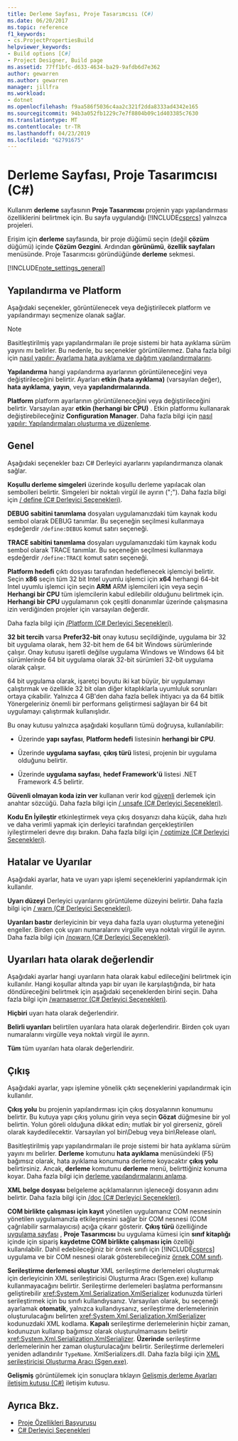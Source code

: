 ```yaml
---
title: Derleme Sayfası, Proje Tasarımcısı (C#)
ms.date: 06/20/2017
ms.topic: reference
f1_keywords:
- cs.ProjectPropertiesBuild
helpviewer_keywords:
- Build options [C#]
- Project Designer, Build page
ms.assetid: 77ff1bfc-d633-4634-ba29-9afdb6d7e362
author: gewarren
ms.author: gewarren
manager: jillfra
ms.workload:
- dotnet
ms.openlocfilehash: f9aa586f5036c4aa2c321f2dda8333ad4342e165
ms.sourcegitcommit: 94b3a052fb1229c7e7f8804b09c1d403385c7630
ms.translationtype: MT
ms.contentlocale: tr-TR
ms.lasthandoff: 04/23/2019
ms.locfileid: "62791675"
---
```

# <a name="build-page-project-designer-c"></a>Derleme Sayfası, Proje Tasarımcısı (C#)
Kullanım **derleme** sayfasının **Proje Tasarımcısı** projenin yapı yapılandırması özelliklerini belirtmek için. Bu sayfa uygulandığı [!INCLUDE[csprcs](../../data-tools/includes/csprcs_md.md)] yalnızca projeleri.

Erişim için **derleme** sayfasında, bir proje düğümü seçin (değil **çözüm** düğümü) içinde **Çözüm Gezgini**. Ardından **görünümü**, **özellik sayfaları** menüsünde. Proje Tasarımcısı göründüğünde **derleme** sekmesi.

[!INCLUDE[note_settings_general](../../data-tools/includes/note_settings_general_md.md)]

## <a name="configuration-and-platform"></a>Yapılandırma ve Platform
Aşağıdaki seçenekler, görüntülenecek veya değiştirilecek platform ve yapılandırmayı seçmenize olanak sağlar.

> [!NOTE]
> Basitleştirilmiş yapı yapılandırmaları ile proje sistemi bir hata ayıklama sürüm yayını mı belirler. Bu nedenle, bu seçenekler görüntülenmez. Daha fazla bilgi için [nasıl yapılır: Ayarlama hata ayıklama ve dağıtım yapılandırmalarını](../../debugger/how-to-set-debug-and-release-configurations.md).

**Yapılandırma** hangi yapılandırma ayarlarının görüntüleneceğini veya değiştirileceğini belirtir. Ayarları **etkin (hata ayıklama)** (varsayılan değer), **hata ayıklama**, **yayın**, veya **yapılandırmalarında**.

**Platform** platform ayarlarının görüntüleneceğini veya değiştirileceğini belirtir. Varsayılan ayar **etkin (herhangi bir CPU)** . Etkin platformu kullanarak değiştirebileceğiniz **Configuration Manager**. Daha fazla bilgi için [nasıl yapılır: Yapılandırmaları oluşturma ve düzenleme](../../ide/how-to-create-and-edit-configurations.md).

## <a name="general"></a>Genel
Aşağıdaki seçenekler bazı C# Derleyici ayarlarını yapılandırmanıza olanak sağlar.

**Koşullu derleme simgeleri** üzerinde koşullu derleme yapılacak olan sembolleri belirtir. Simgeleri bir noktalı virgül ile ayırın (";"). Daha fazla bilgi için [/ define (C# Derleyici Seçenekleri)](/dotnet/csharp/language-reference/compiler-options/define-compiler-option).

**DEBUG sabitini tanımlama** dosyaları uygulamanızdaki tüm kaynak kodu sembol olarak DEBUG tanımlar. Bu seçeneğin seçilmesi kullanmaya eşdeğerdir `/define:DEBUG` komut satırı seçeneği.

**TRACE sabitini tanımlama** dosyaları uygulamanızdaki tüm kaynak kodu sembol olarak TRACE tanımlar. Bu seçeneğin seçilmesi kullanmaya eşdeğerdir `/define:TRACE` komut satırı seçeneği.

**Platform hedefi** çıktı dosyası tarafından hedeflenecek işlemciyi belirtir. Seçin **x86** seçin tüm 32 bit Intel uyumlu işlemci için **x64** herhangi 64-bit Intel uyumlu işlemci için seçin **ARM** ARM işlemcileri için veya seçin **Herhangi bir CPU** tüm işlemcilerin kabul edilebilir olduğunu belirtmek için. **Herhangi bir CPU** uygulamanın çok çeşitli donanımlar üzerinde çalışmasına izin verdiğinden projeler için varsayılan değerdir.

Daha fazla bilgi için [/Platform (C# Derleyici Seçenekleri)](/dotnet/csharp/language-reference/compiler-options/platform-compiler-option).

**32 bit tercih** varsa **Prefer32-bit** onay kutusu seçildiğinde, uygulama bir 32 bit uygulama olarak, hem 32-bit hem de 64 bit Windows sürümlerinde çalışır. Onay kutusu işaretli değilse uygulama Windows ve Windows 64 bit sürümlerinde 64 bit uygulama olarak 32-bit sürümleri 32-bit uygulama olarak çalışır.

64 bit uygulama olarak, işaretçi boyutu iki kat büyür, bir uygulamayı çalıştırmak ve özellikle 32 bit olan diğer kitaplıklarla uyumluluk sorunları ortaya çıkabilir. Yalnızca 4 GB'den daha fazla bellek ihtiyacı ya da 64 bitlik Yönergeleriniz önemli bir performans geliştirmesi sağlayan bir 64 bit uygulamayı çalıştırmak kullanışlıdır.

Bu onay kutusu yalnızca aşağıdaki koşulların tümü doğruysa, kullanılabilir:

- Üzerinde **yapı sayfası**, **Platform hedefi** listesinin **herhangi bir CPU**.

- Üzerinde **uygulama sayfası**, **çıkış türü** listesi, projenin bir uygulama olduğunu belirtir.

- Üzerinde **uygulama sayfası**, **hedef Framework'ü** listesi .NET Framework 4.5 belirtir.

**Güvenli olmayan koda izin ver** kullanan verir kod [güvenli](/dotnet/csharp/language-reference/keywords/unsafe) derlemek için anahtar sözcüğü. Daha fazla bilgi için [/ unsafe (C# Derleyici Seçenekleri)](/dotnet/csharp/language-reference/compiler-options/unsafe-compiler-option).

**Kodu En İyileştir** etkinleştirmek veya çıkış dosyanızı daha küçük, daha hızlı ve daha verimli yapmak için derleyici tarafından gerçekleştirilen iyileştirmeleri devre dışı bırakın. Daha fazla bilgi için [/ optimize (C# Derleyici Seçenekleri)](/dotnet/csharp/language-reference/compiler-options/optimize-compiler-option).

## <a name="errors-and-warnings"></a>Hatalar ve Uyarılar
Aşağıdaki ayarlar, hata ve uyarı yapı işlemi seçeneklerini yapılandırmak için kullanılır.

**Uyarı düzeyi** Derleyici uyarılarını görüntüleme düzeyini belirtir. Daha fazla bilgi için [/ warn (C# Derleyici Seçenekleri)](/dotnet/csharp/language-reference/compiler-options/warn-compiler-option).

**Uyarıları bastır** derleyicinin bir veya daha fazla uyarı oluşturma yeteneğini engeller. Birden çok uyarı numaralarını virgülle veya noktalı virgül ile ayırın. Daha fazla bilgi için [/nowarn (C# Derleyici Seçenekleri)](/dotnet/csharp/language-reference/compiler-options/nowarn-compiler-option).

## <a name="treat-warnings-as-errors"></a>Uyarıları hata olarak değerlendir
Aşağıdaki ayarlar hangi uyarıların hata olarak kabul edileceğini belirtmek için kullanılır. Hangi koşullar altında yapı bir uyarı ile karşılaştığında, bir hata döndüreceğini belirtmek için aşağıdaki seçeneklerden birini seçin. Daha fazla bilgi için [/warnaserror (C# Derleyici Seçenekleri)](/dotnet/csharp/language-reference/compiler-options/warnaserror-compiler-option).

**Hiçbiri** uyarı hata olarak değerlendirir.

**Belirli uyarıları** belirtilen uyarılara hata olarak değerlendirir. Birden çok uyarı numaralarını virgülle veya noktalı virgül ile ayırın.

**Tüm** tüm uyarıları hata olarak değerlendirir.

## <a name="output"></a>Çıkış
Aşağıdaki ayarlar, yapı işlemine yönelik çıktı seçeneklerini yapılandırmak için kullanılır.

**Çıkış yolu** bu projenin yapılandırması için çıkış dosyalarının konumunu belirtir. Bu kutuya yapı çıkış yolunu girin veya seçin **Gözat** düğmesine bir yol belirtin. Yolun göreli olduğuna dikkat edin; mutlak bir yol girerseniz, göreli olarak kaydedilecektir. Varsayılan yol bin\Debug veya bin\Release olan\\.

Basitleştirilmiş yapı yapılandırmaları ile proje sistemi bir hata ayıklama sürüm yayını mı belirler. **Derleme** komutunu **hata ayıklama** menüsündeki (F5) bağımsız olarak, hata ayıklama konumuna derleme koyacaktır **çıkış yolu** belirtirsiniz. Ancak, **derleme** komutunu **derleme** menü, belirttiğiniz konuma koyar. Daha fazla bilgi için [derleme yapılandırmalarını anlama](../../ide/understanding-build-configurations.md).

**XML belge dosyası** belgeleme açıklamalarının işleneceği dosyanın adını belirtir. Daha fazla bilgi için [/doc (C# Derleyici Seçenekleri)](/dotnet/csharp/language-reference/compiler-options/doc-compiler-option).

**COM birlikte çalışması için kayıt** yönetilen uygulamanız COM nesnesinin yönetilen uygulamanızla etkileşmesini sağlar bir COM nesnesi (COM çağrılabilir sarmalayıcısı) açığa çıkarır gösterir. **Çıkış türü** özelliğinde [uygulama sayfası](../../ide/reference/application-page-project-designer-visual-basic.md) , **Proje Tasarımcısı** bu uygulama kümesi için **sınıf kitaplığı** içinde için sipariş **kaydetme COM birlikte çalışması için** özelliği kullanılabilir. Dahil edebileceğiniz bir örnek sınıfı için [!INCLUDE[csprcs](../../data-tools/includes/csprcs_md.md)] uygulama ve bir COM nesnesi olarak gösterebileceğiniz [örnek COM sınıfı](/dotnet/csharp/programming-guide/interop/example-com-class).

**Serileştirme derlemesi oluştur** XML serileştirme derlemeleri oluşturmak için derleyicinin XML serileştiricisi Oluşturma Aracı (Sgen.exe) kullanıp kullanmayacağını belirtir. Serileştirme derlemeleri başlatma performansını geliştirebilir <xref:System.Xml.Serialization.XmlSerializer> kodunuzda türleri serileştirmek için bu sınıfı kullandıysanız. Varsayılan olarak, bu seçeneği ayarlamak **otomatik**, yalnızca kullandıysanız, serileştirme derlemelerinin oluşturulacağını belirten <xref:System.Xml.Serialization.XmlSerializer> kodunuzdaki XML kodlama. **Kapalı** serileştirme derlemelerinin hiçbir zaman, kodunuzun kullanıp bağımsız olarak oluşturulmamasını belirtir <xref:System.Xml.Serialization.XmlSerializer>. **Üzerinde** serileştirme derlemelerinin her zaman oluşturulacağını belirtir. Serileştirme derlemeleri yeniden adlandırılır `TypeName`. XmlSerializers.dll. Daha fazla bilgi için [XML serileştiricisi Oluşturma Aracı (Sgen.exe)](/dotnet/framework/serialization/xml-serializer-generator-tool-sgen-exe).

**Gelişmiş** görüntülemek için sonuçlara tıklayın [Gelişmiş derleme Ayarları iletişim kutusu (C#)](../../ide/reference/advanced-build-settings-dialog-box-csharp.md) iletişim kutusu.

## <a name="see-also"></a>Ayrıca Bkz.

- [Proje Özellikleri Başvurusu](../../ide/reference/project-properties-reference.md)
- [C# Derleyici Seçenekleri](/dotnet/csharp/language-reference/compiler-options/index)